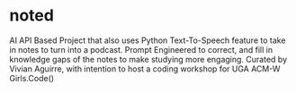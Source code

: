 # noted
AI API Based Project that also uses Python Text-To-Speech feature to take in notes to turn into a podcast. Prompt Engineered to correct, and fill in knowledge gaps of the notes to make studying more engaging. Curated by Vivian Aguirre, with intention to host a coding workshop for UGA ACM-W Girls.Code()
